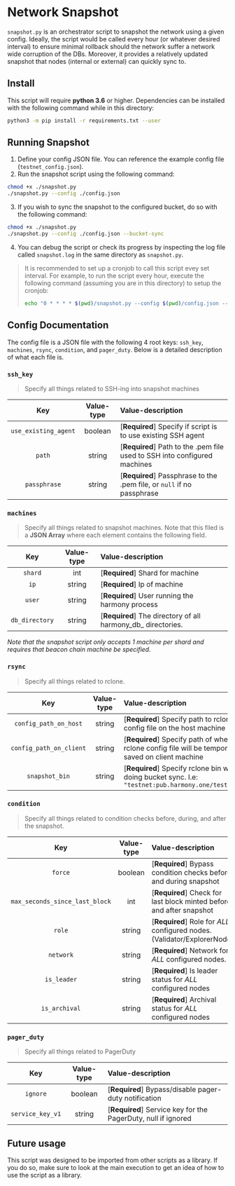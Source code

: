 # Network Snapshot 
`snapshot.py` is an orchestrator script to snapshot the network using a given config. 
Ideally, the script would be called every hour (or whatever desired interval) to ensure minimal 
rollback should the network suffer a network wide corruption of the DBs. Moreover, it provides
a relatively updated snapshot that nodes (internal or external) can quickly sync to. 

## Install
This script will require **python 3.6** or higher. 
Dependencies can be installed with the following command while in this directory:
```bash
python3 -m pip install -r requirements.txt --user
```

## Running Snapshot
1) Define your config JSON file. You can reference the example config file (`testnet_config.json`).
2) Run the snapshot script using the following command: 
```bash
chmod +x ./snapshot.py
./snapshot.py --config ./config.json
```
3) If you wish to sync the snapshot to the configured bucket, do so with the following command:
```bash
chmod +x ./snapshot.py
./snapshot.py --config ./config.json --bucket-sync
```
4) You can debug the script or check its progress by inspecting the log file called `snapshot.log` in the same directory as `snapshot.py`.
> It is recommended to set up a cronjob to call this script evey set interval. For example, to run the script every
> hour, execute the following command (assuming you are in this directory) to setup the cronjob:
> ```bash
> echo "0 * * * * $(pwd)/snapshot.py --config $(pwd)/config.json --bucket-sync" > cronjob && crontab cronjob && crontab -l
> ```

## Config Documentation

The config file is a JSON file with the following 4 root keys: `ssh_key`, `machines`, `rsync`, `condition`, and `pager_duty`.
Below is a detailed description of what each file is.

### `ssh_key`
> Specify all things related to SSH-ing into snapshot machines

| Key                  | Value-type | Value-description|
| :-------------------:|:----------:| :----------------|
| `use_existing_agent` | boolean    | [**Required**] Specify if script is to use existing SSH agent |
| `path`               | string     | [**Required**] Path to the .pem file used to SSH into configured machines |
| `passphrase`         | string     | [**Required**] Passphrase to the .pem file, or `null` if no passphrase |

### `machines`
> Specify all things related to snapshot machines. Note that this filed is a **JSON Array** where each element
> contains the following field.

| Key              | Value-type | Value-description|
| :---------------:|:----------:| :----------------|
| `shard`          | int        | [**Required**] Shard for machine |
| `ip`             | string     | [**Required**] Ip of machine |
| `user`           | string     | [**Required**] User running the harmony process |
| `db_directory`   | string     | [**Required**] The directory of all harmony_db_<shard> directories. |

*Note that the snapshot script only accepts 1 machine per shard and requires that beacon chain machine be specified.*

### `rsync`
> Specify all things related to rclone. 

| Key                     | Value-type | Value-description|
| :----------------------:|:----------:| :----------------|
| `config_path_on_host`   | string     | [**Required**] Specify path to rclone config file on the host machine |
| `config_path_on_client` | string     | [**Required**] Specify path of where rclone config file will be temporarily saved on client machine |
| `snapshot_bin`          | string     | [**Required**] Specify rclone bin when doing bucket sync. I.e: `"testnet:pub.harmony.one/testnet"` |

### `condition`
> Specify all things related to condition checks before, during, and after the snapshot.

| Key                            | Value-type | Value-description|
| :-----------------------------:|:----------:| :----------------|
| `force`                        | boolean    | [**Required**] Bypass condition checks before and during snapshot |
| `max_seconds_since_last_block` | int        | [**Required**] Check for last block minted before and after snapshot |
| `role`                         | string     | [**Required**] Role for *ALL* configured nodes. (Validator/ExplorerNode) |
| `network`                      | string     | [**Required**] Network for *ALL* configured nodes. |
| `is_leader`                    | string     | [**Required**] Is leader status for *ALL* configured nodes |
| `is_archival`                  | string     | [**Required**] Archival status for *ALL* configured nodes |

### `pager_duty`
> Specify all things related to PagerDuty

| Key                            | Value-type | Value-description|
| :-----------------------------:|:----------:| :----------------|
| `ignore`                       | boolean    | [**Required**] Bypass/disable pager-duty notification |
| `service_key_v1`               | string     | [**Required**] Service key for the PagerDuty, null if ignored |


## Future usage
This script was designed to be imported from other scripts as a library. 
If you do so, make sure to look at the main execution to get an idea of how to use the script as a library.